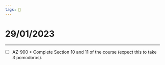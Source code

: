```yaml
---
tags: 📆
---
```


# 29/01/2023
---

- [ ] AZ-900 > Complete Section 10 and 11 of the course (expect this to take 3 pomodoros).

